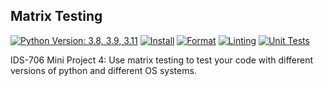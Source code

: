 ## Matrix Testing

[![Python Version: 3.8, 3.9, 3.11](https://github.com/nogibjj/mjh140-MiniProject4/actions/workflows/python_matrix.yml/badge.svg)](https://github.com/nogibjj/mjh140-MiniProject4/actions/workflows/python_matrix.yml)   [![Install](https://github.com/nogibjj/mjh140-MiniProject4/actions/workflows/install.yml/badge.svg)](https://github.com/nogibjj/mjh140-MiniProject4/actions/workflows/install.yml)   [![Format](https://github.com/nogibjj/mjh140-MiniProject4/actions/workflows/format.yml/badge.svg)](https://github.com/nogibjj/mjh140-MiniProject4/actions/workflows/format.yml)   [![Linting](https://github.com/nogibjj/mjh140-MiniProject4/actions/workflows/lint.yml/badge.svg)](https://github.com/nogibjj/mjh140-MiniProject4/actions/workflows/lint.yml)   [![Unit Tests](https://github.com/nogibjj/mjh140-MiniProject4/actions/workflows/unitTests.yml/badge.svg)](https://github.com/nogibjj/mjh140-MiniProject4/actions/workflows/unitTests.yml)

IDS-706 Mini Project 4: Use matrix testing to test your code with different versions of python and different OS systems.
